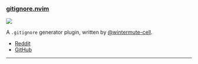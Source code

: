 <h3 id="new-gitignore.nvim">
  <a href="#new-gitignore.nvim">
    <span class="icon-text">
      <span class="icon">
        <i class="fa-solid fa-book"></i>
      </span>
    </span>
    <span>gitignore.nvim</span>
  </a>
</h3>

<a href="https://asciinema.org/a/GOHXDt4kYsR8pzrxTEOIridTf" target="_blank"><img src="https://asciinema.org/a/GOHXDt4kYsR8pzrxTEOIridTf.svg" /></a>

A `.gitignore` generator plugin, written by [@wintermute-cell](https://github.com/wintermute-cell).

- [Reddit](https://www.reddit.com/r/neovim/comments/124sxx8/i_just_released_gitignorenvim_a_gitignorefile/)
- [GitHub](https://github.com/wintermute-cell/gitignore.nvim)

---
